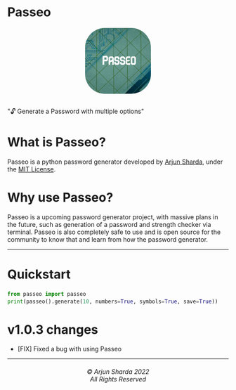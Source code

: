 # Passeo
<div style="text-align: center; display: grid; justify-content: center;"><img style="margin: auto; margin-bottom: 1rem; border-radius: 30%;" height="150" width="150" src="https://raw.githubusercontent.com/ArjunSharda/Passeo/main/ext/passeo.jpg"/></div>

"🔓 Generate a Password with multiple options"

# What is Passeo?

Passeo is a python password generator developed by [Arjun Sharda](https://github.com/ArjunSharda), under the [MIT License](https://github.com/ArjunSharda/Passeo/blob/main/LICENSE).


# Why use Passeo?

Passeo is a upcoming password generator project, with massive plans in the future, such as generation of a password and strength checker via terminal. Passeo is also completely safe to use and is open source for the community to know that and learn from how the password generator.


-----------------

# Quickstart

```python
from passeo import passeo
print(passeo().generate(10, numbers=True, symbols=True, save=True))
```

# v1.0.3 changes
- [FIX] Fixed a bug with using Passeo



<hr>
<h6 align="center">© Arjun Sharda 2022 
<br>
All Rights Reserved</h6>
